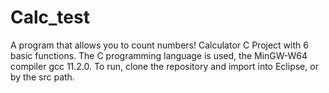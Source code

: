 # Calc_test
A program that allows you to count numbers!
Calculator C Project with 6 basic functions.
The C programming language is used, the MinGW-W64 compiler gcc 11.2.0.
To run, clone the repository and import into Eclipse, or by the src path.
